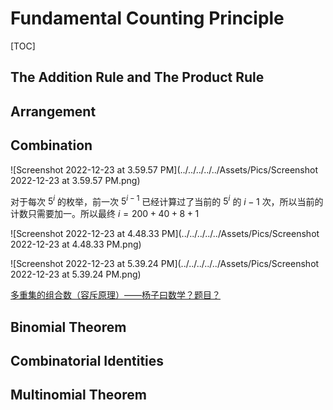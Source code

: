 # Fundamental Counting Principle

[TOC]

## The Addition Rule and The Product Rule



## Arrangement



## Combination

![Screenshot 2022-12-23 at 3.59.57 PM](../../../../../Assets/Pics/Screenshot 2022-12-23 at 3.59.57 PM.png)

对于每次 $5^i$ 的枚举，前一次 $5^{i-1}$ 已经计算过了当前的 $5^i$ 的 $i-1$ 次，所以当前的计数只需要加一。所以最终 $i=200+40+8+1$

![Screenshot 2022-12-23 at 4.48.33 PM](../../../../../Assets/Pics/Screenshot 2022-12-23 at 4.48.33 PM.png)

![Screenshot 2022-12-23 at 5.39.24 PM](../../../../../Assets/Pics/Screenshot 2022-12-23 at 5.39.24 PM.png)



[多重集的组合数（容斥原理）——杨子曰数学？题目？](https://www.luogu.com.cn/blog/HenryYang/duo-zhong-ji-di-zu-ge-shuo-rong-chi-yuan-li-yang-zi-yue-shuo-xue-ti)



## Binomial Theorem



## Combinatorial Identities



## Multinomial Theorem